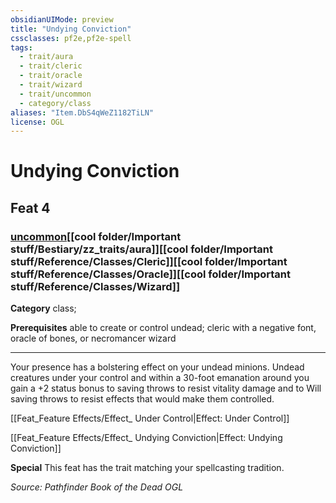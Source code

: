 ```yaml
---
obsidianUIMode: preview
title: "Undying Conviction"
cssclasses: pf2e,pf2e-spell
tags:
  - trait/aura
  - trait/cleric
  - trait/oracle
  - trait/wizard
  - trait/uncommon
  - category/class
aliases: "Item.DbS4qWeZ1182TiLN"
license: OGL
---
```

# Undying Conviction
## Feat 4
### [uncommon](cool%20folder/Important%20stuff/Bestiary/zz_traits/uncommon.md "Uncommon Rarity Trait")[[cool folder/Important stuff/Bestiary/zz_traits/aura]][[cool folder/Important stuff/Reference/Classes/Cleric]][[cool folder/Important stuff/Reference/Classes/Oracle]][[cool folder/Important stuff/Reference/Classes/Wizard]]

**Category** class; 



**Prerequisites** able to create or control undead; cleric with a negative font, oracle of bones, or necromancer wizard
* * *
Your presence has a bolstering effect on your undead minions. Undead creatures under your control and within a 30-foot emanation around you gain a +2 status bonus to saving throws to resist vitality damage and to Will saving throws to resist effects that would make them controlled.

[[Feat_Feature Effects/Effect_ Under Control|Effect: Under Control]]

[[Feat_Feature Effects/Effect_ Undying Conviction|Effect: Undying Conviction]]

**Special** This feat has the trait matching your spellcasting tradition.

*Source: Pathfinder Book of the Dead*
*OGL*